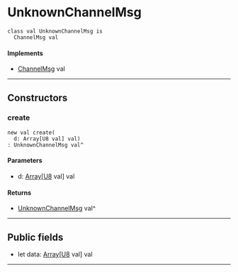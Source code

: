 # UnknownChannelMsg

```pony
class val UnknownChannelMsg is
  ChannelMsg val
```

#### Implements

* [ChannelMsg](wallaroo-core-messages-ChannelMsg) val

---

## Constructors

### create

```pony
new val create(
  d: Array[U8 val] val)
: UnknownChannelMsg val^
```
#### Parameters

*   d: [Array](builtin-Array)\[[U8](builtin-U8) val\] val

#### Returns

* [UnknownChannelMsg](wallaroo-core-messages-UnknownChannelMsg) val^

---

## Public fields

* let data: [Array](builtin-Array)\[[U8](builtin-U8) val\] val

---

